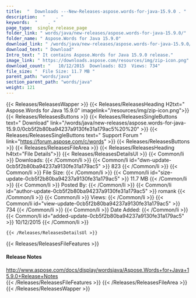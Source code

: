```yaml
---
title:  "  Downloads ---New-Releases-aspose.words-for-java-15.9.0 . " 
description:  "    . " 
keywords:  "    . " 
page_type:  single_release_page
folder_link: " words/java/new-releases/aspose.words-for-java-15.9.0/"
folder_name: " Aspose.Words for Java 15.9.0"
download_link: " /words/java/new-releases/aspose.words-for-java-15.9.0/0cb5f2b80ba94237a9130fe31a179ac5"
download_text: " Download"
Intro_text: " It contains Aspose.Words for Java 15.9.0 release."
image_link: " https://downloads.aspose.com/resources/img/zip-icon.png"
download_count: "   10/12/2015  Downloads: 823  Views: 734"
file_size: "  File Size: 11.7 MB "
parent_path: "words/java"
section_parent_path: "words/java"
weight: 121 
---
```


{{< Releases/ReleasesWapper >}}
  {{< Releases/ReleasesHeading H2txt=" Aspose.Words for Java 15.9.0" imagelink="/resources/img/zip-icon.png">}}
  {{< Releases/ReleasesButtons >}}
    {{< Releases/ReleasesSingleButtons text=" Download" link="/words/java/new-releases/aspose.words-for-java-15.9.0/0cb5f2b80ba94237a9130fe31a179ac5%20%20" >}}
    {{< Releases/ReleasesSingleButtons text=" Support Forum " link="https://forum.aspose.com/c/words" >}}
  {{< Releases/ReleasesButtons >}}
  {{< Releases/ReleasesFileArea >}}
    {{< Releases/ReleasesHeading h4txt="File Details">}}
    {{< Releases/ReleasesDetailsUl >}}
            {{< Common/li  >}} Downloads: {{< /Common/li >}} 
      {{< Common/li id="dwn-update-0cb5f2b80ba94237a9130fe31a179ac5" >}} 823 {{< /Common/li >}} 
      {{< Common/li  >}} File Size: {{< /Common/li >}} 
      {{< Common/li id="size-update-0cb5f2b80ba94237a9130fe31a179ac5" >}} 11.7 MB {{< /Common/li >}} 
      {{< Common/li  >}} Posted By: {{< /Common/li >}} 
      {{< Common/li id="author-update-0cb5f2b80ba94237a9130fe31a179ac5" >}} romank {{< /Common/li >}} 
      {{< Common/li  >}} Views: {{< /Common/li >}} 
      {{< Common/li id="view-update-0cb5f2b80ba94237a9130fe31a179ac5" >}} 734 {{< /Common/li >}} 
      {{< Common/li  >}} Date Added: {{< /Common/li >}} 
      {{< Common/li id="added-update-0cb5f2b80ba94237a9130fe31a179ac5" >}} 10/12/2015 {{< /Common/li >}} 

    {{< /Releases/ReleasesDetailsUl >}}

  {{< Releases/ReleasesFileFeatures >}}
      <h4>Release Notes</h4><div><a href="http://www.aspose.com/docs/display/wordsjava/Aspose.Words+for+Java+15.9.0+Release+Notes">http://www.aspose.com/docs/display/wordsjava/Aspose.Words+for+Java+15.9.0+Release+Notes</a></div>
  {{< /Releases/ReleasesFileFeatures >}}
 {{< /Releases/ReleasesFileArea >}}
{{< /Releases/ReleasesWapper >}}


